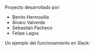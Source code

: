 Proyecto desarrollado por:
- Benito Hermosilla
- Álvaro Valverde
- Sebastián Pacheco
- Felipe Lagos

Un ejemplo del funcionamiento en Slack:
<img source="https://github.com/Santasy/PortafolioINFO229/raw/main/Proyecto/ejemplo.png">